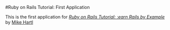 #Ruby on Rails Tutorial: First Application

This is the first application for [*Ruby on Rails Tutorial: :earn Rails by Example*](http://railstutorial.org) by [Mike Hartl](http:mikeyh.org)
